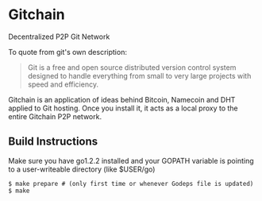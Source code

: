 Gitchain
========
Decentralized P2P Git Network

To quote from git's own description:

> Git is a free and open source distributed version control system designed to handle everything
> from small to very large projects with speed and efficiency.

Gitchain is an application of ideas behind Bitcoin, Namecoin and DHT applied to Git hosting. Once you install it, it acts as a local proxy to the entire Gitchain P2P network.

Build Instructions
------------------

Make sure you have go1.2.2 installed and your GOPATH variable is pointing to
a user-writeable directory (like $USER/go)


```shell
$ make prepare # (only first time or whenever Godeps file is updated)
$ make
```
